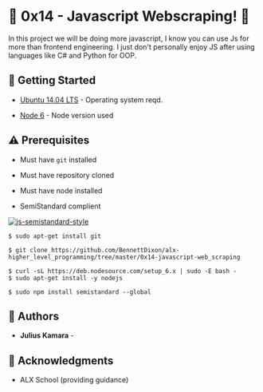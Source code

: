 # :shell: 0x14 - Javascript Webscraping! :shell:

In this project we will be doing more javascript, I know you can use Js for more than frontend engineering. I just don't personally enjoy JS after using languages like C# and Python for OOP.

## :running: Getting Started

* [Ubuntu 14.04 LTS](http://releases.ubuntu.com/14.04/) - Operating system reqd.

* [Node 6](https://deb.nodesource.com/setup_6.x) - Node version used

## :warning: Prerequisites

* Must have `git` installed

* Must have repository cloned

* Must have node installed

* SemiStandard complient

[![js-semistandard-style](https://cdn.rawgit.com/flet/semistandard/master/badge.svg)](https://github.com/Flet/semistandard)

```
$ sudo apt-get install git
```

```
$ git clone https://github.com/BennettDixon/alx-higher_level_programming/tree/master/0x14-javascript-web_scraping
```

```
$ curl -sL https://deb.nodesource.com/setup_6.x | sudo -E bash -
$ sudo apt-get install -y nodejs
```

```
$ sudo npm install semistandard --global
```

## :blue_book: Authors
* **Julius Kamara** - [](https://github.com/julius-ashley)



## :mega: Acknowledgments

* ALX School (providing guidance)
